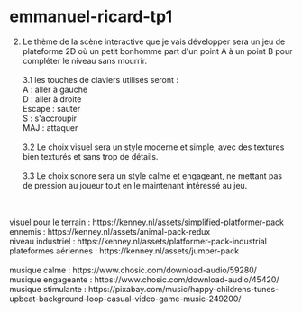 # emmanuel-ricard-tp1

2. Le thème de la scène interactive que je vais développer sera un jeu de plateforme 2D où un petit bonhomme part d'un point A à un point B pour compléter le niveau sans mourrir.
   <br />
   <br />
3.1 les touches de claviers utilisés seront :
   <br />
   A : aller à gauche
   <br />
   D : aller à droite
   <br />
   Escape : sauter
   <br />
   S : s'accroupir
   <br />
   MAJ : attaquer
   <br />
   <br />
3.2 Le choix visuel sera un style moderne et simple, avec des textures bien texturés et sans trop de détails.
   <br />
   <br />
3.3 Le choix sonore sera un style calme et engageant, ne mettant pas de pression au joueur tout en le maintenant intéressé au jeu.
<br />
<br />
visuel pour le terrain : https://kenney.nl/assets/simplified-platformer-pack
<br /> 
ennemis : https://kenney.nl/assets/animal-pack-redux
<br />
niveau industriel : https://kenney.nl/assets/platformer-pack-industrial
<br />
plateformes aériennes : https://kenney.nl/assets/jumper-pack
<br />
<br />
musique calme : https://www.chosic.com/download-audio/59280/
<br />
musique engageante : https://www.chosic.com/download-audio/45420/
<br />
musique stimulante : https://pixabay.com/music/happy-childrens-tunes-upbeat-background-loop-casual-video-game-music-249200/
